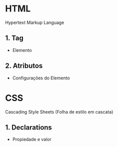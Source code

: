 # HTML

Hypertext Markup Language

## 1. Tag

- Elemento

## 2. Atributos

- Configurações do Elemento

# CSS

Cascading Style Sheets (Folha de estilo em cascata)

## 1. Declarations

- Propiedade e valor
